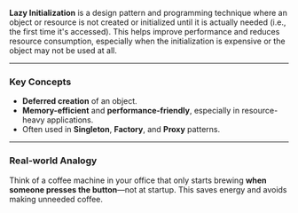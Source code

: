 **Lazy Initialization** is a design pattern and programming technique where an object or resource is not created or initialized until it is actually needed (i.e., the first time it's accessed). This helps improve performance and reduces resource consumption, especially when the initialization is expensive or the object may not be used at all.

---

### Key Concepts

- **Deferred creation** of an object.
- **Memory-efficient** and **performance-friendly**, especially in resource-heavy applications.
- Often used in **Singleton**, **Factory**, and **Proxy** patterns.

---

###  Real-world Analogy

Think of a coffee machine in your office that only starts brewing **when someone presses the button**—not at startup. This saves energy and avoids making unneeded coffee.

